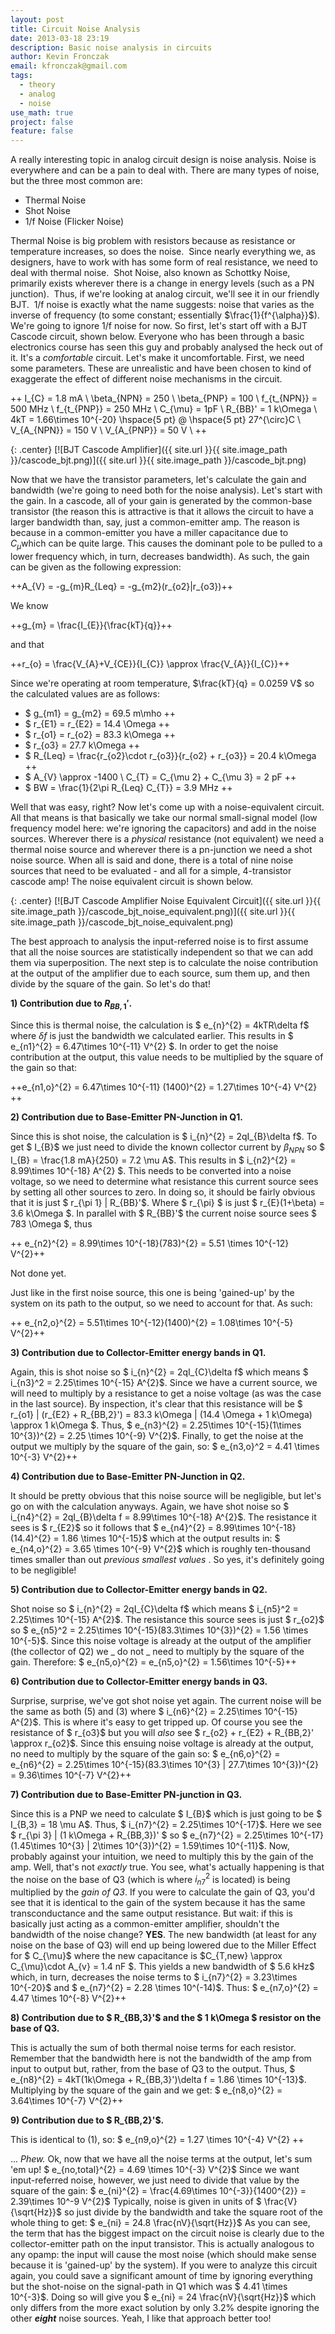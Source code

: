 ```yaml
---
layout: post
title: Circuit Noise Analysis
date: 2013-03-18 23:19
description: Basic noise analysis in circuits
author: Kevin Fronczak
email: kfronczak@gmail.com
tags:
  - theory
  - analog
  - noise
use_math: true
project: false
feature: false
---
```


A really interesting topic in analog circuit design is noise analysis. Noise is everywhere and can be a pain to deal with. There are many types of noise, but the three most common are:

*   Thermal Noise
*   Shot Noise
*   1/f Noise (Flicker Noise)

Thermal Noise is big problem with resistors because as resistance or temperature increases, so does the noise.  Since nearly everything we, as designers, have to work with has some form of real resistance, we need to deal with thermal noise.  Shot Noise, also known as Schottky Noise, primarily exists wherever there is a change in energy levels (such as a PN junction).  Thus, if we're looking at analog circuit, we'll see it in our friendly BJT.  1/f noise is exactly what the name suggests: noise that varies as the inverse of frequency (to some constant; essentially $\frac{1}{f^{\alpha}}$). We're going to ignore 1/f noise for now. So first, let's start off with a BJT Cascode circuit, shown below. Everyone who has been through a basic electronics course has seen this guy and probably analysed the heck out of it. It's a _comfortable_ circuit. Let's make it uncomfortable. First, we need some parameters. These are unrealistic and have been chosen to kind of exaggerate the effect of different noise mechanisms in the circuit.

++ I_{C} = 1.8 mA \\ \beta_{NPN} = 250 \\ \beta_{PNP} = 100 \\ f_{t_{NPN}} = 500 MHz \\ f_{t_{PNP}} = 250 MHz \\ C_{\mu} = 1pF \\ R_{BB}' = 1 k\Omega \\ 4kT = 1.66\times 10^{-20} \hspace{5 pt} @ \hspace{5 pt} 27^{\circ}C \\ V_{A_{NPN}} = 150 V \\ V_{A_{PNP}} = 50 V \\ ++

{: .center}
[![BJT Cascode Amplifier]({{ site.url }}{{ site.image_path }}/cascode_bjt.png)]({{ site.url }}{{ site.image_path }}/cascode_bjt.png)

Now that we have the transistor parameters, let's calculate the gain and bandwidth (we're going to need both for the noise analysis). Let's start with the gain. In a cascode, all of your gain is generated by the common-base transistor (the reason this is attractive is that it allows the circuit to have a larger bandwidth than, say, just a common-emitter amp. The reason is because in a common-emitter you have a miller capacitance due to $C_{\mu}$which can be quite large. This causes the dominant pole to be pulled to a lower frequency which, in turn, decreases bandwidth). As such, the gain can be given as the following expression:

++A_{V} = -g_{m}R_{Leq} = -g_{m2}(r_{o2}\|r_{o3})++

We know

++g_{m} = \frac{I_{E}}{\frac{kT}{q}}++

and that

++r_{o} = \frac{V_{A}+V_{CE}}{I_{C}} \approx \frac{V_{A}}{I_{C}}++

Since we're operating at room temperature, $\frac{kT}{q} = 0.0259 V$ so the calculated values are as follows:

* $ g_{m1} = g_{m2} = 69.5 m\mho ++
* $ r_{E1} = r_{E2} = 14.4 \Omega ++
* $ r_{o1} = r_{o2} = 83.3 k\Omega ++
* $ r_{o3} = 27.7 k\Omega ++
* $ R_{Leq} = \frac{r_{o2}\cdot r_{o3}}{r_{o2} + r_{o3}} = 20.4 k\Omega ++
* $ A_{V} \approx -1400 \\ C_{T} = C_{\mu 2} + C_{\mu 3} = 2 pF ++
* $ BW = \frac{1}{2\pi R_{Leq} C_{T}} = 3.9 MHz ++

Well that was easy, right? Now let's come up with a noise-equivalent circuit. All that means is that basically we take our normal small-signal model (low frequency model here: we're ignoring the capacitors) and add in the noise sources. Wherever there is a _physical_ resistance (not equivalent) we need a thermal noise source and wherever there is a pn-junction we need a shot noise source. When all is said and done, there is a total of nine noise sources that need to be evaluated - and all for a simple, 4-transistor cascode amp! The noise equivalent circuit is shown below.

{: .center}
[![BJT Cascode Amplifier Noise Equivalent Circuit]({{ site.url }}{{ site.image_path }}/cascode_bjt_noise_equivalent.png)]({{ site.url }}{{ site.image_path }}/cascode_bjt_noise_equivalent.png)

The best approach to analysis the input-referred noise is to first assume that all the noise sources are statistically independent so that we can add them via superposition. The next step is to calculate the noise contribution at the output of the amplifier due to each source, sum them up, and then divide by the square of the gain. So let's do that!

**1) Contribution due to $R_{BB,1}'$.**

Since this is thermal noise, the calculation is $ e_{n}^{2} = 4kTR\delta f$ where $\delta f$ is just the bandwidth we calculated earlier. This results in $ e_{n1}^{2} = 6.47\times 10^{-11} V^{2} $. In order to get the noise contribution at the output, this value needs to be multiplied by the square of the gain so that:

++e_{n1,o}^{2} = 6.47\times 10^{-11} (1400)^{2} = 1.27\times 10^{-4} V^{2} ++

**2) Contribution due to Base-Emitter PN-Junction in Q1.**

Since this is shot noise, the calculation is $ i_{n}^{2} = 2qI_{B}\delta f$. To get $ I_{B}$ we just need to divide the known collector current by $\beta_{NPN}$ so $ I_{B} = \frac{1.8 mA}{250} = 7.2 \mu A$. This results in $ i_{n2}^{2} = 8.99\times 10^{-18} A^{2} $. This needs to be converted into a noise voltage, so we need to determine what resistance this current source sees by setting all other sources to zero. In doing so, it should be fairly obvious that it is just $ r_{\pi 1} \| R_{BB}'$. Where $ r_{\pi} $ is just $ r_{E}(1+\beta) = 3.6 k\Omega $. In parallel with $ R_{BB}'$ the current noise source sees $ 783 \Omega $, thus

++ e_{n2}^{2} = 8.99\times 10^{-18}(783)^{2} = 5.51 \times 10^{-12} V^{2}++

Not done yet.

Just like in the first noise source, this one is being 'gained-up' by the system on its path to the output, so we need to account for that. As such:

++ e_{n2,o}^{2} = 5.51\times 10^{-12}(1400)^{2} = 1.08\times 10^{-5} V^{2}++

**3) Contribution due to Collector-Emitter energy bands in Q1.**

Again, this is shot noise so $ i_{n}^{2} = 2qI_{C}\delta f$ which means $ i_{n3}^2 = 2.25\times 10^{-15} A^{2}$. Since we have a current source, we will need to multiply by a resistance to get a noise voltage (as was the case in the last source). By inspection, it's clear that this resistance will be $ r_{o1} \| (r_{E2} + R_{BB,2}') = 83.3 k\Omega \| (14.4 \Omega + 1 k\Omega) \approx 1 k\Omega $. Thus, $ e_{n3}^{2} = 2.25\times 10^{-15}(1\times 10^{3})^{2} = 2.25 \times 10^{-9} V^{2}$. Finally, to get the noise at the output we multiply by the square of the gain, so: $ e_{n3,o}^2 = 4.41 \times 10^{-3} V^{2}++

**4) Contribution due to Base-Emitter PN-Junction in Q2.**

It should be pretty obvious that this noise source will be negligible, but let's go on with the calculation anyways. Again, we have shot noise so $ i_{n4}^{2} = 2qI_{B}\delta f = 8.99\times 10^{-18} A^{2}$. The resistance it sees is $ r_{E2}$ so it follows that $ e_{n4}^{2} = 8.99\times 10^{-18}(14.4)^{2} = 1.86 \times 10^{-15}$ which at the output results in: $ e_{n4,o}^{2} = 3.65 \times 10^{-9} V^{2}$ which is roughly ten-thousand times smaller than out _previous smallest values_ . So yes, it's definitely going to be negligible!

**5) Contribution due to Collector-Emitter energy bands in Q2.**

Shot noise so $ i_{n}^{2} = 2qI_{C}\delta f$ which means $ i_{n5}^2 = 2.25\times 10^{-15} A^{2}$. The resistance this source sees is just $ r_{o2}$ so $ e_{n5}^2 = 2.25\times 10^{-15}(83.3\times 10^{3})^{2} = 1.56 \times 10^{-5}$. Since this noise voltage is already at the output of the amplifier (the collector of Q2) we _ do not _ need to multiply by the square of the gain. Therefore: $ e_{n5,o}^{2} = e_{n5,o}^{2} = 1.56\times 10^{-5}++

**6) Contribution due to Collector-Emitter energy bands in Q3.**

Surprise, surprise, we've got shot noise yet again. The current noise will be the same as both (5) and (3) where $ i_{n6}^{2} = 2.25\times 10^{-15} A^{2}$. This is where it's easy to get tripped up. Of course you see the resistance of $ r_{o3}$ but you will _also_ see $ r_{o2} + r_{E2} + R_{BB,2}' \approx r_{o2}$. Since this ensuing noise voltage is already at the output, no need to multiply by the square of the gain so: $ e_{n6,o}^{2} = e_{n6}^{2} = 2.25\times 10^{-15}(83.3\times 10^{3} \| 27.7\times 10^{3})^{2} = 9.36\times 10^{-7} V^{2}++

**7) Contribution due to Base-Emitter PN-junction in Q3.**

Since this is a PNP we need to calculate $ I_{B}$ which is just going to be $ I_{B,3} = 18 \mu A$. Thus, $ i_{n7}^{2} = 2.25\times 10^{-17}$. Here we see $ r_{\pi 3} \| (1 k\Omega + R_{BB,3})' $ so $ e_{n7}^{2} = 2.25\times 10^{-17}(1.45\times 10^{3} \| 2\times 10^{3})^{2} = 1.59\times 10^{-11}$. Now, probably against your intuition, we need to multiply this by the gain of the amp. Well, that's not _exactly_ true. You see, what's actually happening is that the noise on the base of Q3 (which is where $i_{n7}^{2}$ is located) is being multiplied by the _gain of Q3_. If you were to calculate the gain of Q3, you'd see that it is identical to the gain of the system because it has the same transconductance and the same output resistance. But wait: if this is basically just acting as a common-emitter amplifier, shouldn't the bandwidth of the noise change? **YES**. The new bandwidth (at least for any noise on the base of Q3) will end up being lowered due to the Miller Effect for $ C_{\mu}$ where the new capacitance is $C_{T,new} \approx C_{\mu}\cdot A_{v} = 1.4 nF $. This yields a new bandwidth of $ 5.6 kHz$ which, in turn, decreases the noise terms to $ i_{n7}^{2} = 3.23\times 10^{-20}$ and $ e_{n7}^{2} = 2.28 \times 10^(-14)$. Thus: $ e_{n7,o}^{2} = 4.47 \times 10^{-8} V^{2}++

**8) Contribution due to $ R_{BB,3}'$ and the $ 1 k\Omega $ resistor on the base of Q3.**

This is actually the sum of both thermal noise terms for each resistor. Remember that the bandwidth here is not the bandwidth of the amp from input to output but, rather, from the base of Q3 to the output. Thus, $ e_{n8}^{2} = 4kT(1k\Omega + R_{BB,3}')\delta f = 1.86 \times 10^{-13}$. Multiplying by the square of the gain and we get: $ e_{n8,o}^{2} = 3.64\times 10^{-7} V^{2}++

**9) Contribution due to $ R_{BB,2}'$.**

This is identical to (1), so: $ e_{n9,o}^{2} = 1.27 \times 10^{-4} V^{2} ++

... _Phew._ Ok, now that we have all the noise terms at the output, let's sum 'em up! $ e_{no,total}^{2} = 4.69 \times 10^{-3} V^{2}$ Since we want input-referred noise, however, we just need to divide that value by the square of the gain: $ e_{ni}^{2} = \frac{4.69\times 10^{-3}}{1400^{2}} = 2.39\times 10^-9 V^{2}$ Typically, noise is given in units of $ \frac{V}{\sqrt{Hz}}$ so just divide by the bandwidth and take the square root of the whole thing to get: $ e_{ni} = 24.8 \frac{nV}{\sqrt{Hz}}$ As you can see, the term that has the biggest impact on the circuit noise is clearly due to the collector-emitter path on the input transistor. This is actually analogous to any opamp: the input will cause the most noise (which should make sense because it is 'gained-up' by the system). If you were to analyze this circuit again, you could save a significant amount of time by ignoring everything but the shot-noise on the signal-path in Q1 which was $ 4.41 \times 10^{-3}$. Doing so will give you $ e_{ni} = 24 \frac{nV}{\sqrt{Hz}}$ which only differs from the more exact solution by only 3.2% despite ignoring the other **_eight_** noise sources. Yeah, I like that approach better too!
